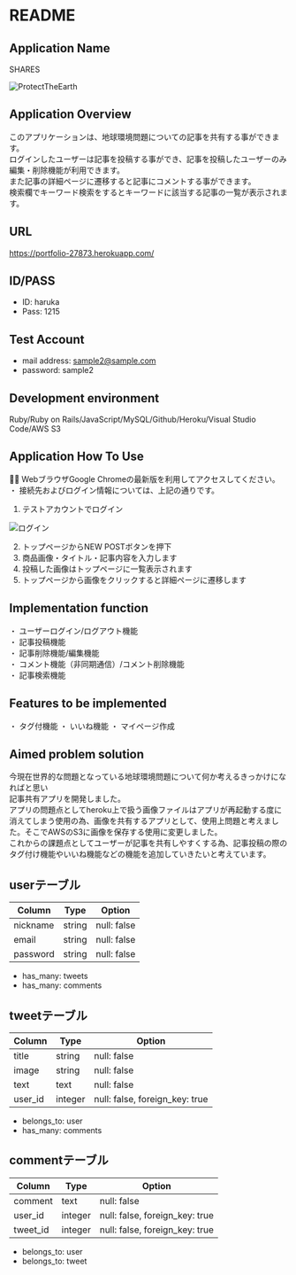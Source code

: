 # README

## Application Name
  SHARES

  ![ProtectTheEarth](https://i.gyazo.com/127fae65d6514e5ba5bb6753c48b0624.jpg)

## Application Overview
  このアプリケーションは、地球環境問題についての記事を共有する事ができます。<br>
  ログインしたユーザーは記事を投稿する事ができ、記事を投稿したユーザーのみ編集・削除機能が利用できます。<br>
  また記事の詳細ページに遷移すると記事にコメントする事ができます。<br>
  検索欄でキーワード検索をするとキーワードに該当する記事の一覧が表示されます。<br>

## URL
  https://portfolio-27873.herokuapp.com/

## ID/PASS
* ID: haruka
* Pass: 1215

## Test Account
* mail address: sample2@sample.com
* password: sample2


## Development environment
Ruby/Ruby on Rails/JavaScript/MySQL/Github/Heroku/Visual Studio Code/AWS S3

## Application How To Use
・ WebブラウザGoogle Chromeの最新版を利用してアクセスしてください。<br>
・ 接続先およびログイン情報については、上記の通りです。

1. テストアカウントでログイン

![ログイン](https://gyazo.com/207cf927891ee1e91ec15d8352c1c2f6)

2. トップページからNEW POSTボタンを押下
3. 商品画像・タイトル・記事内容を入力します
4. 投稿した画像はトップページに一覧表示されます
5. トップページから画像をクリックすると詳細ページに遷移します



## Implementation function
・ ユーザーログイン/ログアウト機能<br>
・ 記事投稿機能 <br>
・ 記事削除機能/編集機能 <br>
・ コメント機能（非同期通信）/コメント削除機能 <br>
・ 記事検索機能 <br>

## Features to be implemented
・ タグ付機能
・ いいね機能
・ マイページ作成

##  Aimed problem solution
今現在世界的な問題となっている地球環境問題について何か考えるきっかけになればと思い<br>
記事共有アプリを開発しました。<br>
アプリの問題点としてheroku上で扱う画像ファイルはアプリが再起動する度に消えてしまう使用の為、画像を共有するアプリとして、使用上問題と考えました。そこでAWSのS3に画像を保存する使用に変更しました。<br>
これからの課題点としてユーザーが記事を共有しやすくする為、記事投稿の際のタグ付け機能やいいね機能などの機能を追加していきたいと考えています。




## userテーブル

|Column|Type|Option|
|------|----|------|
|nickname|string|null: false|
|email|string|null: false|
|password|string|null: false|

- has_many: tweets
- has_many: comments

## tweetテーブル

|Column|Type|Option|
|------|----|------|
|title|string|null: false|
|image|string|null: false|
|text|text|null: false|
|user_id|integer|null: false, foreign_key: true|

- belongs_to: user
- has_many: comments

## commentテーブル

|Column|Type|Option|
|------|----|------|
|comment|text|null: false|
|user_id|integer|null: false, foreign_key: true|
|tweet_id|integer|null: false, foreign_key: true|

- belongs_to: user
- belongs_to: tweet
